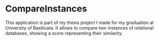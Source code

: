# CompareInstances
This application is part of my thesis project I made for my graduation at University of Basilicata.
It allows to compare two instances of relational databases, showing a score representing their similarity.
